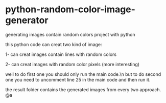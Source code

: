 # python-random-color-image-generator
generating images contain random colors project with python



this python code can creat two kind of image:

1- can creat images contain lines with random colors

2- can creat images with random color pixels (more interesting)


well to do first one you should only run the main code.\n
but to do second one you need to uncomment line 25 in the main code and then run it.


the result folder contains the generated images from every two approach.
@a
